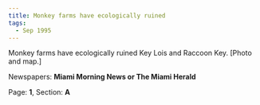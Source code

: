 ```yaml
---  
title: Monkey farms have ecologically ruined  
tags:  
  - Sep 1995  
---  
```

  
Monkey farms have ecologically ruined Key Lois and Raccoon Key. [Photo and map.]  
  
Newspapers: **Miami Morning News or The Miami Herald**  
  
Page: **1**, Section: **A** 
